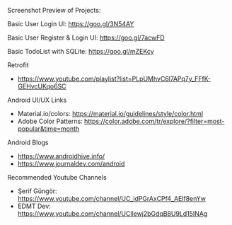 Screenshot Preview of Projects:

Basic User Login UI: https://goo.gl/3N54AY

Basic User Register & Login UI: https://goo.gl/7acwFD

Basic TodoList with SQLite: https://goo.gl/mZEKcy

Retrofit
- https://www.youtube.com/playlist?list=PLpUMhvC6l7APq7y_FFfK-GEHvcUKqo6SC

Android UI/UX Links
- Material.io/colors: https://material.io/guidelines/style/color.html
- Adobe Color Patterns: https://color.adobe.com/tr/explore/?filter=most-popular&time=month

Android Blogs
- https://www.androidhive.info/
- https://www.journaldev.com/android

Recommended Youtube Channels

- Şerif Güngör: https://www.youtube.com/channel/UC_idPGrAxCPf4_AElf8enYw
- EDMT Dev: https://www.youtube.com/channel/UCllewj2bGdqB8U9Ld15INAg
